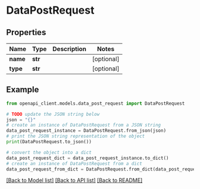 # DataPostRequest


## Properties

Name | Type | Description | Notes
------------ | ------------- | ------------- | -------------
**name** | **str** |  | [optional] 
**type** | **str** |  | [optional] 

## Example

```python
from openapi_client.models.data_post_request import DataPostRequest

# TODO update the JSON string below
json = "{}"
# create an instance of DataPostRequest from a JSON string
data_post_request_instance = DataPostRequest.from_json(json)
# print the JSON string representation of the object
print(DataPostRequest.to_json())

# convert the object into a dict
data_post_request_dict = data_post_request_instance.to_dict()
# create an instance of DataPostRequest from a dict
data_post_request_from_dict = DataPostRequest.from_dict(data_post_request_dict)
```
[[Back to Model list]](../README.md#documentation-for-models) [[Back to API list]](../README.md#documentation-for-api-endpoints) [[Back to README]](../README.md)


